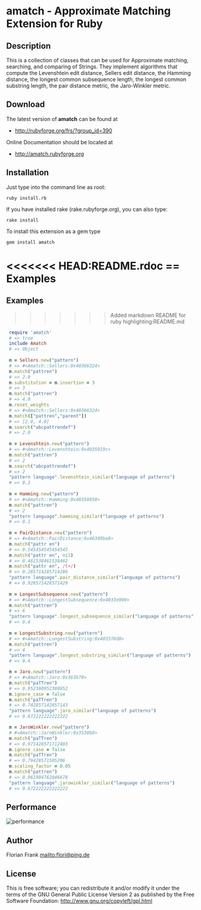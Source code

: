 # amatch - Approximate Matching Extension for Ruby

## Description

This is a collection of classes that can be used for Approximate
matching, searching, and comparing of Strings. They implement algorithms
that compute the Levenshtein edit distance, Sellers edit distance, the
Hamming distance, the longest common subsequence length, the longest common
substring length, the pair distance metric, the Jaro-Winkler metric.

## Download

The latest version of <b>amatch</b> can be found at

* <http://rubyforge.org/frs/?group_id=390>

Online Documentation should be located at

* <http://amatch.rubyforge.org>

## Installation

Just type into the command line as root:

`ruby install.rb`

If you have installed rake (rake.rubyforge.org), you can also type:

`rake install`

To install this extension as a gem type

`gem install amatch`

<<<<<<< HEAD:README.rdoc
== Examples
=======
## Examples
>>>>>>> Added markdown README for ruby highlighting:README.md
~~~ruby
 require 'amatch'
 # => true
 include Amatch
 # => Object
 
 m = Sellers.new("pattern")
 # => #<Amatch::Sellers:0x40366324>
 m.match("pattren")
 # => 2.0
 m.substitution = m.insertion = 3
 # => 3
 m.match("pattren")
 # => 4.0
 m.reset_weights
 # => #<Amatch::Sellers:0x40366324>
 m.match(["pattren","parent"])
 # => [2.0, 4.0]
 m.search("abcpattrendef")
 # => 2.0
 
 m = Levenshtein.new("pattern")
 # => #<Amatch::Levenshtein:0x4035919c>
 m.match("pattren")
 # => 2
 m.search("abcpattrendef")
 # => 2
 "pattern language".levenshtein_similar("language of patterns")
 # => 0.2
 
 m = Hamming.new("pattern")
 # => #<Amatch::Hamming:0x40350858>
 m.match("pattren")
 # => 2
 "pattern language".hamming_similar("language of patterns")
 # => 0.1
 
 m = PairDistance.new("pattern")
 # => #<Amatch::PairDistance:0x40349be8>
 m.match("pattr en")
 # => 0.545454545454545
 m.match("pattr en", nil)
 # => 0.461538461538462
 m.match("pattr en", /t+/)
 # => 0.285714285714286
 "pattern language".pair_distance_similar("language of patterns")
 # => 0.928571428571429
 
 m = LongestSubsequence.new("pattern")
 # => #<Amatch::LongestSubsequence:0x4033e900>
 m.match("pattren")
 # => 6
 "pattern language".longest_subsequence_similar("language of patterns")
 # => 0.4
 
 m = LongestSubstring.new("pattern")
 # => #<Amatch::LongestSubstring:0x403378d0>
 m.match("pattren")
 # => 4
 "pattern language".longest_substring_similar("language of patterns")
 # => 0.4

 m = Jaro.new("pattern")
 # => #<Amatch::Jaro:0x363b70>
 m.match("paTTren")
 # => 0.952380952380952
 m.ignore_case = false
 m.match("paTTren")
 # => 0.742857142857143
 "pattern language".jaro_similar("language of patterns")
 # => 0.672222222222222

 m = JaroWinkler.new("pattern")
 # #<Amatch::JaroWinkler:0x3530b8>
 m.match("paTTren")
 # => 0.971428571712403
 m.ignore_case = false
 m.match("paTTren")
 # => 0.79428571505206
 m.scaling_factor = 0.05
 m.match("pattren")
 # => 0.961904762046678
 "pattern language".jarowinkler_similar("language of patterns")
 # => 0.672222222222222
~~~

## Performance
![performance](http://cs304915.userapi.com/v304915401/5c97/BAzazF5E4Fo.jpg)

## Author

Florian Frank <mailto:flori@ping.de>

## License

This is free software; you can redistribute it and/or modify it under
the terms of the GNU General Public License Version 2 as published by
the Free Software Foundation: http://www.gnu.org/copyleft/gpl.html
